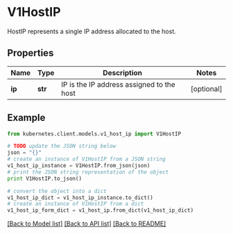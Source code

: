 # V1HostIP

HostIP represents a single IP address allocated to the host.

## Properties
Name | Type | Description | Notes
------------ | ------------- | ------------- | -------------
**ip** | **str** | IP is the IP address assigned to the host | [optional] 

## Example

```python
from kubernetes.client.models.v1_host_ip import V1HostIP

# TODO update the JSON string below
json = "{}"
# create an instance of V1HostIP from a JSON string
v1_host_ip_instance = V1HostIP.from_json(json)
# print the JSON string representation of the object
print V1HostIP.to_json()

# convert the object into a dict
v1_host_ip_dict = v1_host_ip_instance.to_dict()
# create an instance of V1HostIP from a dict
v1_host_ip_form_dict = v1_host_ip.from_dict(v1_host_ip_dict)
```
[[Back to Model list]](../README.md#documentation-for-models) [[Back to API list]](../README.md#documentation-for-api-endpoints) [[Back to README]](../README.md)


